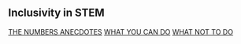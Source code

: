 ## Inclusivity in STEM
[THE NUMBERS    ](localhost:8080/resources/nums) [ANECDOTES](localhost:8080/resources/anecdotes) [WHAT YOU CAN DO](localhost:8080/resources/allies) [WHAT NOT TO DO](localhost:8080/resources/nono)